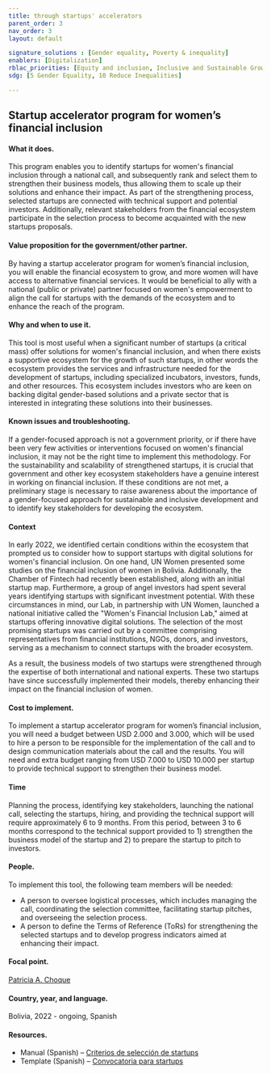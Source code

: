 ```yaml
---
title: through startups' accelerators
parent_order: 3
nav_order: 3
layout: default

signature_solutions : [Gender equality, Poverty & inequality]
enablers: [Digitalization]
rblac_priorities: [Equity and inclusion, Inclusive and Sustainable Growth]
sdg: [5 Gender Equality, 10 Reduce Inequalities]

---
```

## Startup accelerator program for women’s financial inclusion

#### What it does. 
This program enables you to identify startups for women's financial inclusion through a national call, and subsequently rank and select them to strengthen their business models, thus allowing them to scale up their solutions and enhance their impact. As part of the strengthening process, selected startups are connected with technical support and potential investors. Additionally, relevant stakeholders from the financial ecosystem participate in the selection process to become acquainted with the new startups proposals.

#### Value proposition for the government/other partner. 
By having a startup accelerator program for women’s financial inclusion, you will enable the financial ecosystem to grow, and more women will have access to alternative financial services. It would be beneficial to ally with a national (public or private) partner focused on women's empowerment to align the call for startups with the demands of the ecosystem and to enhance the reach of the program.

#### Why and when to use it. 
This tool is most useful when a significant number of startups (a critical mass) offer solutions for women's financial inclusion, and when there exists a supportive ecosystem for the growth of such startups, in other words the ecosystem provides the services and infrastructure needed for the development of startups, including specialized incubators, investors, funds, and other resources. This ecosystem includes investors who are keen on backing digital gender-based solutions and a private sector that is interested in integrating these solutions into their businesses. 

#### Known issues and troubleshooting. 
If a gender-focused approach is not a government priority, or if there have been very few activities or interventions focused on women's financial inclusion, it may not be the right time to implement this methodology. For the sustainability and scalability of strengthened startups, it is crucial that government and other key ecosystem stakeholders have a genuine interest in working on financial inclusion. If these conditions are not met, a preliminary stage is necessary to raise awareness about the importance of a gender-focused approach for sustainable and inclusive development and to identify key stakeholders for developing the ecosystem.

#### Context
In early 2022, we identified certain conditions within the ecosystem that prompted us to consider how to support startups with digital solutions for women's financial inclusion. On one hand, UN Women presented some studies on the financial inclusion of women in Bolivia. Additionally, the Chamber of Fintech had recently been established, along with an initial startup map. Furthermore, a group of angel investors had spent several years identifying startups with significant investment potential. With these circumstances in mind, our Lab, in partnership with UN Women, launched a national initiative called the "Women's Financial Inclusion Lab," aimed at startups offering innovative digital solutions. The selection of the most promising startups was carried out by a committee comprising representatives from financial institutions, NGOs, donors, and investors, serving as a mechanism to connect startups with the broader ecosystem.

As a result, the business models of two startups were strengthened through the expertise of both international and national experts. These two startups have since successfully implemented their models, thereby enhancing their impact on the financial inclusion of women.

#### Cost to implement. 
To implement a startup accelerator program for women’s financial inclusion, you will need a budget between USD 2.000 and 3.000, which will be used to hire a person to be responsible for the implementation of the call and to design communication materials about the call and the results. You will need and extra budget ranging from USD 7.000 to USD 10.000 per startup to provide technical support to strengthen their business model.

#### Time
Planning the process, identifying key stakeholders, launching the national call, selecting the startups, hiring, and providing the technical support will require approximately 6 to 9 months. From this period, between 3 to 6 months correspond to the technical support provided to 1) strengthen the business model of the startup and 2) to prepare the startup to pitch to investors. 

#### People. 
To implement this tool, the following team members will be needed:
- A person to oversee logistical processes, which includes managing the call, coordinating the selection committee, facilitating startup pitches, and overseeing the selection process.
- A person to define the Terms of Reference (ToRs) for strengthening the selected startups and to develop progress indicators aimed at enhancing their impact.

#### Focal point. 
[Patricia A. Choque](https://undp-accelerator-labs.github.io/Innovation-Toolkit-for-UNDP-Signature-Solutions/contributors/Patricia%20Choque.html)

#### Country, year, and language. 
Bolivia, 2022 - ongoing, Spanish

#### Resources. 
- Manual (Spanish) – [Criterios de selección de startups]( https://github.com/UNDP-Accelerator-Labs/Innovation-Toolkit-for-UNDP-Signature-Solutions/blob/1ec38d76ab3951e1c822c9c1c87dd0a7e00a0abb/_tools_resources/BOL_AccleratorFI_Manual_1.docx)
- Template (Spanish) – [Convocatoria para startups]( https://github.com/UNDP-Accelerator-Labs/Innovation-Toolkit-for-UNDP-Signature-Solutions/blob/1ec38d76ab3951e1c822c9c1c87dd0a7e00a0abb/_tools_resources/BOL_AccleratorFI_Template_1.pdf)
